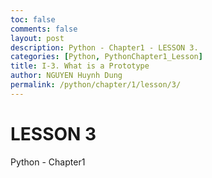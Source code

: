 ```yaml
---
toc: false
comments: false
layout: post
description: Python - Chapter1 - LESSON 3.
categories: [Python, PythonChapter1_Lesson]
title: I-3. What is a Prototype
author: NGUYEN Huynh Dung
permalink: /python/chapter/1/lesson/3/
---
```


# LESSON 3
Python - Chapter1



